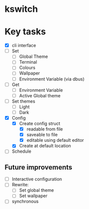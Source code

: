 # kswitch

# Key tasks

- [x] cli interface
- [ ] Set
    - [ ] Global Theme
    - [ ] Terminal
    - [ ] Colours
    - [ ] Wallpaper
    - [ ] Environment Variable (via dbus)
- [ ] Get
    - [ ] Environment Variable
    - [ ] Active Global theme
- [ ] Set themes
    - [ ] Light
    - [ ] Dark
- [x] Config
    - [x] Create config struct
        - [x] readable from file
        - [x] saveable to file
        - [x] editable using default editor
    - [x] Create at default location
- [ ] Schedule

## Future improvements

- [ ] Interactive configuration
- [ ] Rewrite:
    - [ ] Set global theme
    - [ ] Set wallpaper
- [ ] synchronous
